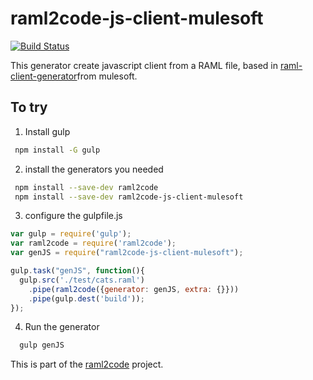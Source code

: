 # raml2code-js-client-mulesoft

[![Build Status](https://img.shields.io/travis/gextech/raml2code-js-client-mulesoft/master.svg?style=flat)](https://travis-ci.org/gextech/raml2code-js-client-mulesoft)

This generator create javascript client from a RAML file, based in
[raml-client-generator](https://github.com/mulesoft/raml-client-generator)from mulesoft.

## To try
1. Install gulp
```bash
 npm install -G gulp
```

2. install the generators you needed
```bash
 npm install --save-dev raml2code
 npm install --save-dev raml2code-js-client-mulesoft
```

3. configure the gulpfile.js
```js
var gulp = require('gulp');
var raml2code = require('raml2code');
var genJS = require("raml2code-js-client-mulesoft");

gulp.task("genJS", function(){
  gulp.src('./test/cats.raml')  
    .pipe(raml2code({generator: genJS, extra: {}}))
    .pipe(gulp.dest('build'));
});
```

4. Run the generator
```bash
  gulp genJS
```

This is part of the [raml2code](git@github.com:gextech/raml2code.git) project.